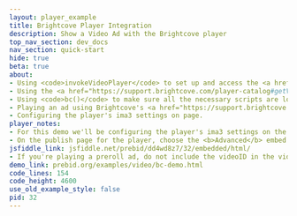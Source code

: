 ```yaml
---
layout: player_example
title: Brightcove Player Integration
description: Show a Video Ad with the Brightcove player
top_nav_section: dev_docs
nav_section: quick-start
hide: true
beta: true
about:
- Using <code>invokeVideoPlayer</code> to set up and access the <a href="https://support.brightcove.com/getting-started-brightcove-player">Brightcove Player</a> instance.
- Using the <a href="https://support.brightcove.com/player-catalog#getVideo">catalog API</a> to load a media file dynamically.
- Using <code>bc()</code> to make sure all the necessary scripts are loaded before playing an ad.
- Playing an ad using Brightcove's <a href="https://support.brightcove.com/advertising-ima3-plugin">ima3 plugin</a>.
- Configuring the player's ima3 settings on page.
player_notes:
- For this demo we'll be configuring the player's ima3 settings on the page instead of in Video Cloud. Make sure you load the ima3 script and CSS file in addition to your player script.
- On the publish page for the player, choose the <b>Advanced</b> embed code (not <b>Standard</b>).
jsfiddle_link: jsfiddle.net/prebid/dd4wd8z7/32/embedded/html/
- If you're playing a preroll ad, do not include the videoID in the video element.
demo_link: prebid.org/examples/video/bc-demo.html
code_lines: 154
code_height: 4600
use_old_example_style: false
pid: 32
---
```

